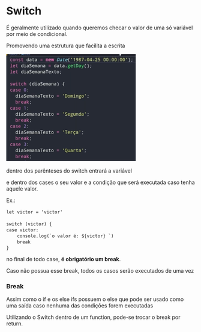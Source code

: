 # Switch

É geralmente utilizado quando queremos checar o valor de uma só variável por meio de condicional.

Promovendo uma estrutura que facilita a escrita 

![alt text](image.png)

dentro dos parênteses do switch entrará a variável

e dentro dos cases o seu valor e a condição que será executada caso tenha aquele valor.

Ex.:

    let victor = 'victor'

    switch (victor) {
    case victor:
        console.log(`o valor é: ${victor} `)
        break
    }

no final de todo case, <strong>é obrigatório um break</strong>. 

Caso não possua esse break, todos os casos serão executados de uma vez

### Break

Assim como o if e os else ifs possuem o else que pode ser usado como uma saída caso nenhuma das condições forem executadas

Utilizando o Switch dentro de um function, pode-se trocar o break por return.